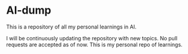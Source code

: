 # AI-dump
This is a repository of all my personal learnings in AI. 

I will be continuously updating the repository with new topics.
No pull requests are accepted as of now. This is my personal repo of learnings.
